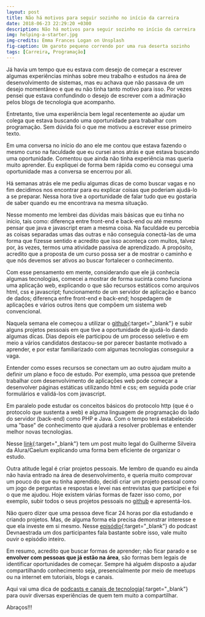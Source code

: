 ```yaml
---
layout: post
title: Não há motivos para seguir sozinho no início da carreira
date: 2018-06-23 22:29:20 +0300
description: Não há motivos para seguir sozinho no início da carreira
img: helping-a-starter.jpg
img-credits: Emma Frances Logan on Unsplash
fig-caption: Um garoto pequeno correndo por uma rua deserta sozinho
tags: [Carreira, Programação]
---
```


Já havia um tempo que eu estava com desejo de começar a escrever algumas experiências minhas sobre meu trabalho e estudos na área de desenvolvimento de sistemas, mas eu achava que não passava de um desejo momentâneo e que eu não tinha tanto motivo para isso. Por vezes pensei que estava confundindo o desejo de escrever com a admiração pelos blogs de tecnologia que acompanho.

Entretanto, tive uma experiência bem legal recentemente ao ajudar um colega que estava buscando uma oportunidade para trabalhar com programação. Sem dúvida foi o que me motivou a escrever esse primeiro texto.

Em uma conversa no início do ano ele me contou que estava fazendo o mesmo curso na faculdade que eu cursei anos atrás e que estava buscando uma oportunidade. Comentou que ainda não tinha experiência mas queria muito aprender. Eu expliquei de forma bem rápida como eu consegui uma oportunidade mas a conversa se encerrou por ali.

Há semanas atrás ele me pediu algumas dicas de como buscar vagas e no fim decidimos nos encontrar para eu explicar coisas que poderiam ajudá-lo a se preparar. Nessa hora tive a oportunidade de falar tudo que eu gostaria de saber quando eu me encontrava na mesma situação.

Nesse momento me lembrei das dúvidas mais básicas que eu tinha no início, tais como: diferença entre front-end e back-end ou até mesmo pensar que java e javascript eram a mesma coisa. Na faculdade eu percebia as coisas separadas umas das outras e não conseguia conectá-las de uma forma que fizesse sentido e acredito que isso aconteça com muitos, talvez por, às vezes, termos uma atividade passiva de aprendizado. A propósito, acredito que a proposta de um curso possa ser a de mostrar o caminho e que nós devemos ser ativos ao buscar fortalecer o conhecimento.

Com esse pensamento em mente, considerando que ele já conhecia algumas tecnologias, comecei a mostrar de forma sucinta como funciona uma aplicação web, explicando o que são recursos estáticos como arquivos html, css e javascript; funcionamento de um servidor de aplicação e banco de dados; diferença enfre front-end e back-end; hospedagem de aplicações e vários outros itens que compõem um sistema web convencional.

Naquela semana ele começou a utilizar o [github](https://github.com/){:target="_blank"} e subir alguns projetos pessoais em que tive a oportunidade de ajudá-lo dando algumas dicas. Dias depois ele participou de um processo seletivo e em meio a vários candidatos destacou-se por parecer bastante motivado a aprender, e por estar familiarizado com algumas tecnologias conseguiur a vaga.

Entender como esses recursos se conectam um ao outro ajudam muito a definir um plano e foco de estudo. Por exemplo, uma pessoa que pretende trabalhar com desenvolvimento de aplicações web pode começar a desenvolver páginas estáticas utilizando html e css; em seguida pode criar formulários e validá-los com javascript.

Em paralelo pode estudar os conceitos básicos do protocolo http (que é o protocolo que sustenta a web) e alguma linguagem de programação do lado do servidor (back-end) como PHP e Java. Com o tempo terá estabelecido uma "base" de conhecimento que ajudará a resolver problemas e entender melhor novas tecnologias.

Nesse [link](http://blog.alura.com.br/o-dia-a-dia-de-um-profissional-que-aprende-o-calendario-de-estudo/){:target="_blank"} tem um post muito legal do Guilherme Silveira da Alura/Caelum explicando uma forma bem eficiente de organizar o estudo.

Outra atitude legal é criar projetos pessoais. Me lembro de quando eu ainda não havia entrado na área de desenvolvimento, e queria muito comprovar um pouco do que eu tinha aprendido, decidi criar um projeto pessoal como um jogo de perguntas e respostas e levei nas entrevistas que participei e foi o que me ajudou. Hoje existem várias formas de fazer isso como, por exemplo, subir todos o seus projetos pessoais no [github](https://github.com/) e apresentá-los.

Não quero dizer que uma pessoa deve ficar 24 horas por dia estudando e criando projetos. Mas, de alguma forma ela precisa demonstrar interesse e que ela investe em si mesmo. Nesse [episódio](https://devnaestrada.com.br/2017/06/02/entrevista-fabio-akita.html){:target="_blank"} do podcast Devnaestrada um dos participantes fala bastante sobre isso, vale muito ouvir o episódio inteiro.

Em resumo, acredito que buscar formas de aprender; não ficar parado e se __envolver com pessoas que já estão na área__, são formas bem legais de identificar oportunidades de começar. Sempre há alguém disposto a ajudar compartilhando conhecimento seja, presencialmente por meio de meetups ou na internet em tutoriais, blogs e canais.

Aqui vai uma dica de [podcasts e canais de tecnologia](/favorites/){:target="_blank"} para ouvir diversas experiências de quem tem muito a compartilhar.

Abraços!!!